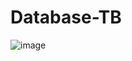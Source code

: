 # Database-TB
![image](https://github.com/FedorSh01/Database-TB/assets/114180765/453c7644-f816-433c-ab7f-77a2db998842)
